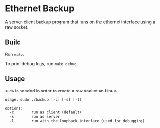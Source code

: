 # Ethernet Backup
A server-client backup program that runs on the ethernet interface using a raw socket. 

## Build
Run `make`.

To print debug logs, run `make debug`.

## Usage
`sudo` is needed in order to create a raw socket on Linux.

``` 
usage: sudo ./backup [-c] [-s] [-l]

options:
  -c        run as client (default)
  -s        run as server
  -l        run with the loopback interface (used for debugging)
```
